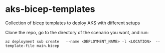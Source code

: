 # aks-bicep-templates
Collection of bicep templates to deploy AKS with different setups

Clone the repo, go to the directory of the scenario you want, and run:

```
az deployment sub create   --name <DEPLOYMENT_NAME> -l <LOCATION>  --template-file main.bicep
```
